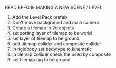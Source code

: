 READ BEFORE MAKING A NEW SCENE / LEVEL
1. Add the Level Pack prefab
2. Don't move background and main camera
2. Create a tilemap in 2d objects
3. set sorting layer of tilemap to be world
4. set layer of tilemap to be ground
5. add tilemap collider and composite collider
6. in rigidbody set bodytype to kinematic
7. in tilemap collider check the used by composite
8. set tilemap tag to be ground